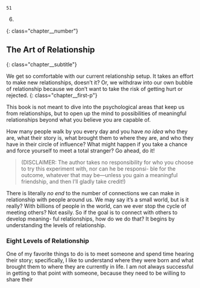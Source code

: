 ```
51
```
6.
{: class="chapter__number"}

## The Art of Relationship
{: class="chapter__subtitle"}

We get so comfortable with our current relationship setup. It takes an effort
to make new relationships, doesn’t it? Or, we withdraw into our own
bubble of relationship because we don’t want to take the risk of getting hurt or
rejected.
{: class="chapter__first-p"}

This book is not meant to dive into the psychological areas that keep
us from relationships, but to open up the mind to possibilities of meaningful
relationships beyond what you believe you are capable of.

How many people walk by you every day and you have _no idea_ who they
are, what their story is, what brought them to where they are, and who they have
in their circle of influence? What might happen if you take a chance and force
yourself to meet a total stranger? Go ahead, do it!

> (DISCLAIMER: The author takes no responsibility for who
> you choose to try this experiment with, nor can he be responsi-
> ble for the outcome, whatever that may be—unless you gain a
> meaningful friendship, and then I’ll gladly take credit!)

There is literally _no end_ to the number of connections we can make in
relationship with people around us. We may say it’s a small world, but is it
really? With billions of people in the world, can we ever stop the cycle of meeting
others? Not easily. So if the goal is to connect with others to develop meaning-
ful relationships, how do we do that? It begins by understanding the levels of
relationship.

### Eight Levels of Relationship

One of my favorite things to do is to meet someone and spend time hearing
their story; specifically, I like to understand where they were born and what
brought them to where they are currently in life. I am not always successful in
getting to that point with someone, because they need to be willing to share their